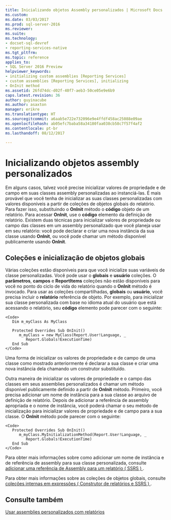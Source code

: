 ```yaml
---
title: Inicializando objetos Assembly personalizados | Microsoft Docs
ms.custom: 
ms.date: 03/03/2017
ms.prod: sql-server-2016
ms.reviewer: 
ms.suite: 
ms.technology:
- docset-sql-devref
- reporting-services-native
ms.tgt_pltfrm: 
ms.topic: reference
applies_to:
- SQL Server 2016 Preview
helpviewer_keywords:
- initializing custom assemblies [Reporting Services]
- custom assemblies [Reporting Services], initializing
- OnInit method
ms.assetid: 26fd74dc-d02f-40f7-aeb3-50ce05e9e6b9
caps.latest.revision: 36
author: guyinacube
ms.author: asaxton
manager: erikre
ms.translationtype: HT
ms.sourcegitcommit: a6aab5e722e732096e9e4ffdf458ac25088e09ae
ms.openlocfilehash: ab05efc7baba58a34180faa038cb58c7f57f4af2
ms.contentlocale: pt-br
ms.lasthandoff: 08/12/2017

---
```

# <a name="initializing-custom-assembly-objects"></a>Inicializando objetos assembly personalizados
  Em alguns casos, talvez você precise inicializar valores de propriedade e de campo em suas classes assembly personalizadas ao instanciá-las. É mais provável que você tenha de inicializar as suas classes personalizadas com valores disponíveis a partir de coleções de objetos globais do relatório. Para fazer isso, substituindo o **OnInit** método o **código** objeto de um relatório. Para acessar **OnInit**, use o **código** elemento da definição de relatório. Existem duas técnicas para inicializar valores de propriedade ou campo das classes em um assembly personalizado que você planeja usar em seu relatório: você pode declarar e criar uma nova instância da sua classe usando **OnInit**, ou você pode chamar um método disponível publicamente usando **OnInit**.  
  
## <a name="global-object-collections-and-initialization"></a>Coleções e inicialização de objetos globais  
 Várias coleções estão disponíveis para que você inicialize suas variáveis de classe personalizadas. Você pode usar o **globais** e **usuário** coleções. O **parâmetros**, **campos** e **ReportItems** coleções não estão disponíveis para você no ponto do ciclo de vida do relatório quando o **OnInit** método é invocado. Para usar as coleções compartilhadas, **globais** ou **usuário**, você precisa incluir o **relatório** referência de objeto. Por exemplo, para inicializar sua classe personalizada com base no idioma atual do usuário que está acessando o relatório, seu **código** elemento pode parecer com o seguinte:  
  
```  
<Code>  
   Dim m_myClass As MyClass  
  
   Protected Overrides Sub OnInit()  
      m_myClass = new MyClass(Report.User!Language, _  
         Report.Globals!ExecutionTime)  
   End Sub  
</Code>  
```  
  
 Uma forma de inicializar os valores de propriedade e de campo de uma classe como mostrado anteriormente é declarar a sua classe e criar uma nova instância dela chamando um construtor substituído.  
  
 Outra maneira de inicializar os valores de propriedade e o campo das classes em seus assemblies personalizados é chamar um método disponível publicamente definido a partir de **OnInit** método. Primeiro, você precisa adicionar um nome de instância para a sua classe ao arquivo de definição de relatório. Depois de adicionar a referência de assembly apropriada e o nome de instância, você poderá chamar o seu método de inicialização para inicializar valores de propriedade e de campo para a sua classe. O **OnInit** método pode parecer com o seguinte:  
  
```  
<Code>  
   Protected Overrides Sub OnInit()  
      m_myClass.MyInitializationMethod(Report.User!Language, _  
         Report.Globals!ExecutionTime)  
   End Sub  
</Code>  
```  
  
 Para obter mais informações sobre como adicionar um nome de instância e de referência de assembly para sua classe personalizada, consulte [adicionar uma referência de Assembly para um relatório &#40; SSRS &#41; ](../../reporting-services/report-design/add-an-assembly-reference-to-a-report-ssrs.md).  
  
 Para obter mais informações sobre as coleções de objetos globais, consulte [coleções internas em expressões &#40; Construtor de relatórios e SSRS &#41; ](../../reporting-services/report-design/built-in-collections-in-expressions-report-builder.md).  
  
## <a name="see-also"></a>Consulte também  
 [Usar assemblies personalizados com relatórios](../../reporting-services/custom-assemblies/using-custom-assemblies-with-reports.md)  
  
  
